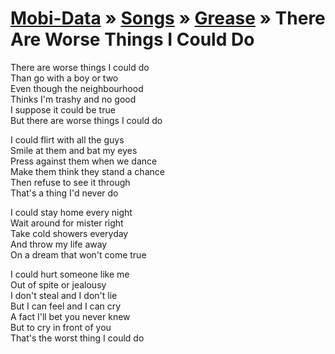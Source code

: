 [Mobi-Data]( ../../index.html) &raquo; [Songs]( ../../index.html ) &raquo; [Grease]( ../index.html ) &raquo; There Are Worse Things I Could Do
===

There are worse things I could do  
Than go with a boy or two  
Even though the neighbourhood  
Thinks I'm trashy and no good  
I suppose it could be true  
But there are worse things I could do  

I could flirt with all the guys  
Smile at them and bat my eyes  
Press against them when we dance   
Make them think they stand a chance  
Then refuse to see it through    
That's a thing I'd never do    
  
I could stay home every night  
Wait around for mister right  
Take cold showers everyday  
And throw my life away  
On a dream that won't come true  
  
I could hurt someone like me  
Out of spite or jealousy  
I don't steal and I don't lie  
But I can feel and I can cry  
A fact I'll bet you never knew  
But to cry in front of you  
That's the worst thing I could do 